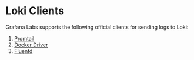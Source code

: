 # Loki Clients

Grafana Labs supports the following official clients for sending logs to Loki:

1. [Promtail](./promtail/README.md)
2. [Docker Driver](./docker-driver/README.md)
3. [Fluentd](./fluentd.md)
